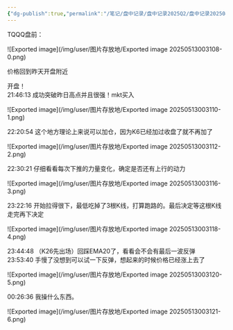 ```yaml
---
{"dg-publish":true,"permalink":"/笔记/盘中记录/盘中记录2025Q2/盘中记录202504/20250422盘中记录/"}
---
```


TQQQ盘前：

![Exported image](/img/user/图片存放地/Exported image 20250513003108-0.png)

价格回到昨天开盘附近

开盘！  
21:46:13 成功突破昨日高点并且很强！mkt买入

![Exported image](/img/user/图片存放地/Exported image 20250513003110-1.png)  

22:20:54 这个地方理论上来说可以加仓，因为K6已经加过收盘了就不再加了

![Exported image](/img/user/图片存放地/Exported image 20250513003112-2.png)  

22:30:21 仔细看看每次下推的力量变化，确定是否还有上行的动力

![Exported image](/img/user/图片存放地/Exported image 20250513003116-3.png)  

23:22:16 开始拉得很下，最低吃掉了3根K线，打算跑路的。最后决定等这根K线走完再下决定

![Exported image](/img/user/图片存放地/Exported image 20250513003118-4.png)  

23:44:48 （K26先出场）回踩EMA20了，看看会不会有最后一波反弹  
23:53:40 手慢了没想到可以试一下反弹，想起来的时候价格已经涨上去了

![Exported image](/img/user/图片存放地/Exported image 20250513003120-5.png)  

00:26:36 我操什么东西。

![Exported image](/img/user/图片存放地/Exported image 20250513003121-6.png)